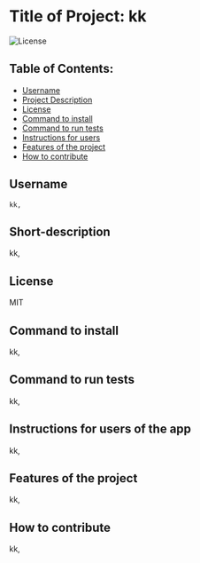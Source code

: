 # Title of Project: kk
  ![License](https://img.shields.io/badge/license-MIT-blue.svg)

  ## Table of Contents:
  
  * [Username](#username)
  * [Project Description](#short-description)
  * [License](#license)
  * [Command to install](#command-to-install)
  * [Command to run tests](#command-to-run-tests)
  * [Instructions for users](#instructions-for-users-of-the-app)
  * [Features of the project](#features-of-the-project)
  * [How to contribute](#how-to-contribute)
  

  ## Username
    kk,
  ## Short-description
   kk,
## License
  MIT 
  ## Command to install
   kk,
  ## Command to run tests
   kk,
  ## Instructions for users of the app
   kk,
  ## Features of the project
   kk,
  ## How to contribute
   kk,
